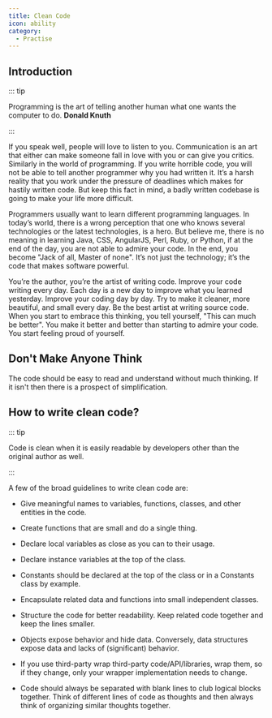 ```yaml
---
title: Clean Code
icon: ability
category:
  - Practise
---
```


## Introduction

::: tip

Programming is the art of telling another human what one wants the computer to do. **Donald Knuth**

:::

If you speak well, people will love to listen to you. Communication is an art that either can make someone fall in love with you or can give you critics. Similarly in the world of programming. If you write horrible code, you will not be able to tell another programmer why you had written it. It’s a harsh reality that you work under the pressure of deadlines which makes for hastily written code. But keep this fact in mind, a badly written codebase is going to make your life more difficult.

Programmers usually want to learn different programming languages. In today’s world, there is a wrong perception that one who knows several technologies or the latest technologies, is a hero. But believe me, there is no meaning in learning Java, CSS, AngularJS, Perl, Ruby, or Python, if at the end of the day, you are not able to admire your code. In the end, you become "Jack of all, Master of none". It’s not just the technology; it’s the code that makes software powerful.

You’re the author, you’re the artist of writing code. Improve your code writing every day. Each day is a new day to improve what you learned yesterday. Improve your coding day by day. Try to make it cleaner, more beautiful, and small every day. Be the best artist at writing source code. When you start to embrace this thinking, you tell yourself, "This can much be better". You make it better and better than starting to admire your code. You start feeling proud of yourself.

## Don't Make Anyone Think

The code should be easy to read and understand without much thinking. If it isn't then there is a prospect of simplification.

## How to write clean code?

::: tip

Code is clean when it is easily readable by developers other than the original author as well.

:::

A few of the broad guidelines to write clean code are:

- Give meaningful names to variables, functions, classes, and other entities in the code.

- Create functions that are small and do a single thing.

- Declare local variables as close as you can to their usage.

- Declare instance variables at the top of the class.

- Constants should be declared at the top of the class or in a Constants class by example.

- Encapsulate related data and functions into small independent classes.

- Structure the code for better readability. Keep related code together and keep the lines smaller.

- Objects expose behavior and hide data. Conversely, data structures expose data and lacks of (significant) behavior.

- If you use third-party wrap third-party code/API/libraries, wrap them, so if they change, only your wrapper implementation needs to change.

- Code should always be separated with blank lines to club logical blocks together. Think of different lines of code as thoughts and then always think of organizing similar thoughts together.

